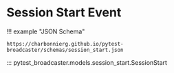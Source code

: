 # Session Start Event

!!! example "JSON Schema"

    https://charbonnierg.github.io/pytest-broadcaster/schemas/session_start.json


::: pytest_broadcaster.models.session_start.SessionStart

<style>
  .md-content__button {
    display: none;
  }
</style>
